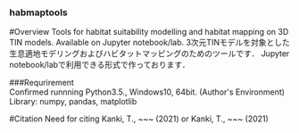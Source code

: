 ### habmaptools

#Overview 
Tools for habitat suitability modelling and habitat mapping on 3D TIN models.
Available on Jupyter notebook/lab.
3次元TINモデルを対象とした生息適地モデリングおよびハビタットマッピングのためのツールです．
Jupyter notebook/labで利用できる形式で作っております．


###Requrirement  
Confirmed runnning Python3.5., Windows10, 64bit. (Author's Environment)  
Library: numpy, pandas, matplotlib



#Citation
Need for citing 
Kanki, T., ~~~ (2021)
or
Kanki, T., ~~~ (2021)

